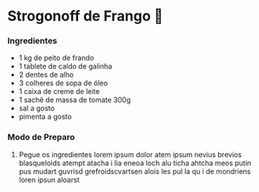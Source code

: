 # Strogonoff de Frango :chicken:

### Ingredientes

- 1 kg de peito de frando
- 1 tablete de caldo de galinha
- 2 dentes de alho
- 3 colheres de sopa de óleo
- 1 caixa de creme de leite
- 1 sachê de massa de tomate 300g
- sal a gosto
- pimenta a gosto

### Modo de Preparo

1. Pegue os ingredientes lorem ipsum dolor atem ipsum nevius brevios blasqueloids atempt atacha i lia eneoa loch alu ticha ahtcha meos putin pus mudart guvrisd grefroidscvartsen alois les pul la qu i de mondriens loren ipsun aloarst